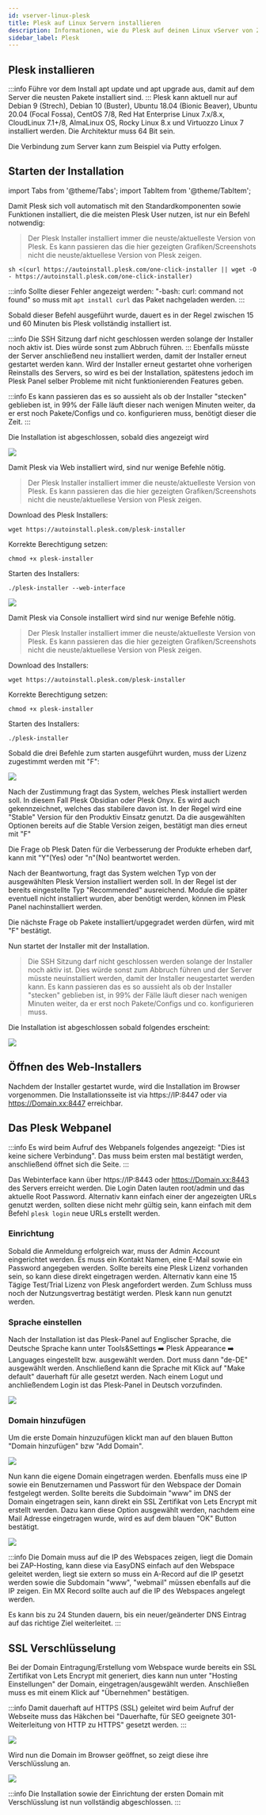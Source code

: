 ```yaml
---
id: vserver-linux-plesk
title: Plesk auf Linux Servern installieren
description: Informationen, wie du Plesk auf deinen Linux vServer von ZAP-Hosting installieren kannst - ZAP-Hosting.com Dokumentationen
sidebar_label: Plesk
---
```


## Plesk installieren

:::info
Führe vor dem Install apt update und apt upgrade aus, damit auf dem Server die neusten Pakete installiert sind. 
:::
Plesk kann aktuell nur auf Debian 9 (Strech), Debian 10 (Buster), Ubuntu 18.04 (Bionic Beaver), Ubuntu 20.04 (Focal Fossa), CentOS 7/8, Red Hat Enterprise Linux 7.x/8.x, CloudLinux 7.1+/8, AlmaLinux OS, Rocky Linux 8.x und Virtuozzo Linux 7 installiert werden. Die Architektur muss 64 Bit sein.

Die Verbindung zum Server kann zum Beispiel via Putty erfolgen.


## Starten der Installation 

import Tabs from '@theme/Tabs';
import TabItem from '@theme/TabItem';

<Tabs>
<TabItem value="One-Click Installation" label="One-Click Installation">

Damit Plesk sich voll automatisch mit den Standardkomponenten sowie Funktionen installiert, die die meisten Plesk User nutzen, ist nur ein Befehl notwendig:

>Der Plesk Installer installiert immer die neuste/aktuelleste Version von Plesk. Es kann passieren das die hier gezeigten Grafiken/Screenshots nicht die neuste/aktuellese Version von Plesk zeigen.

```
sh <(curl https://autoinstall.plesk.com/one-click-installer || wget -O - https://autoinstall.plesk.com/one-click-installer)
```

:::info
Sollte dieser Fehler angezeigt werden: "-bash: curl: command not found" so muss mit `apt install curl` das Paket nachgeladen werden.
:::

Sobald dieser Befehl ausgeführt wurde, dauert es in der Regel zwischen 15 und 60 Minuten bis Plesk vollständig installiert ist.

:::info
Die SSH Sitzung darf nicht geschlossen werden solange der Installer noch aktiv ist. Dies würde sonst zum Abbruch führen. 
:::
Ebenfalls müsste der Server anschließend neu installiert werden, damit der Installer erneut gestartet werden kann. 
Wird der Installer erneut gestartet ohne vorherigen Reinstalls des Servers, so wird es bei der Installation, spätestens jedoch im Plesk Panel selber Probleme mit nicht funktionierenden Features geben. 

:::info
Es kann passieren das es so aussieht als ob der Installer "stecken" geblieben ist, in 99% der Fälle läuft dieser nach wenigen Minuten weiter, da er erst noch Pakete/Configs und co. konfigurieren muss, benötigt dieser die Zeit.
:::


Die Installation ist abgeschlossen, sobald dies angezeigt wird

![](https://user-images.githubusercontent.com/61839701/166188858-d4a9111b-987b-48d3-9ce2-616d46d62148.png)

</TabItem>
<TabItem value="Web Installation" label="Web Installation">

Damit Plesk via Web installiert wird, sind nur wenige Befehle nötig. 

>Der Plesk Installer installiert immer die neuste/aktuelleste Version von Plesk. Es kann passieren das die hier gezeigten Grafiken/Screenshots nicht die neuste/aktuellese Version von Plesk zeigen.

Download des Plesk Installers:
```
wget https://autoinstall.plesk.com/plesk-installer
```

Korrekte Berechtigung setzen:

```
chmod +x plesk-installer
```

Starten des Installers:

```
./plesk-installer --web-interface
```

![](https://screensaver01.zap-hosting.com/index.php/s/6gzT95ded8d99RD/preview)

</TabItem>
<TabItem value="Konsolen Installation" label="Konsolen Installation">

Damit Plesk via Console installiert wird sind nur wenige Befehle nötig. 

>Der Plesk Installer installiert immer die neuste/aktuelleste Version von Plesk. Es kann passieren das die hier gezeigten Grafiken/Screenshots nicht die neuste/aktuellese Version von Plesk zeigen.

Download des Installers:

```
wget https://autoinstall.plesk.com/plesk-installer
```

Korrekte Berechtigung setzen:

```
chmod +x plesk-installer
```

Starten des Installers:

```
./plesk-installer
```

Sobald die drei Befehle zum starten ausgeführt wurden, muss der Lizenz zugestimmt werden mit "F": 

![](https://user-images.githubusercontent.com/61839701/166188952-7dc6227a-b0ad-4057-92f5-07feb0774bb6.png)

Nach der Zustimmung fragt das System, welches Plesk installiert werden soll. In diesem Fall Plesk Obsidian oder Plesk Onyx. Es wird auch gekennzeichnet, welches das stabilere davon ist. In der Regel wird eine "Stable" Version für den Produktiv Einsatz genutzt. Da die ausgewählten Optionen bereits auf die Stable Version zeigen, bestätigt man dies erneut mit "F"

Die Frage ob Plesk Daten für die Verbesserung der Produkte erheben darf, kann mit "Y"(Yes) oder "n"(No) beantwortet werden. 


Nach der Beantwortung, fragt das System welchen Typ von der ausgewählten Plesk Version installiert werden soll. In der Regel ist der bereits eingestellte Typ "Recommended" ausreichend. Module die später eventuell nicht installiert wurden, aber benötigt werden, können im Plesk Panel nachinstalliert werden. 

Die nächste Frage ob Pakete installiert/upgegradet werden dürfen, wird mit "F" bestätigt.

Nun startet der Installer mit der Installation.

>Die SSH Sitzung darf nicht geschlossen werden solange der Installer noch aktiv ist. Dies würde sonst zum Abbruch führen und der Server müsste neuinstalliert werden, damit der Installer neugestartet werden kann. 
Es kann passieren das es so aussieht als ob der Installer "stecken" geblieben ist, in 99% der Fälle läuft dieser nach wenigen Minuten weiter, da er erst noch Pakete/Configs und co. konfigurieren muss.

Die Installation ist abgeschlossen sobald folgendes erscheint: 

![](https://user-images.githubusercontent.com/61839701/166189018-19049c87-243a-49c6-bd26-55f7e245f98f.png)

</TabItem>
</Tabs>

## Öffnen des Web-Installers

Nachdem der Installer gestartet wurde, wird die Installation im Browser vorgenommen. Die Installationsseite ist via https://IP:8447 oder via https://Domain.xx:8447 erreichbar.

## Das Plesk Webpanel 

:::info
Es wird beim Aufruf des Webpanels folgendes angezeigt: "Dies ist keine sichere Verbindung". Das muss beim ersten mal bestätigt werden, anschließend öffnet sich die Seite. 
:::

Das Webinterface kann über https://IP:8443 oder https://Domain.xx:8443 des Servers erreicht werden. Die Login Daten lauten root/admin und das aktuelle Root Password. Alternativ kann einfach einer der angezeigten URLs genutzt werden, sollten diese nicht mehr gültig sein, kann einfach mit dem Befehl ```plesk login``` neue URLs erstellt werden. 

### Einrichtung

Sobald die Anmeldung erfolgreich war, muss der Admin Account eingerichtet werden. Es muss ein Kontakt Namen, eine E-Mail sowie ein Password angegeben werden. Sollte bereits eine Plesk Lizenz vorhanden sein, so kann diese direkt eingetragen werden. Alternativ kann eine 15 Tägige Test/Trial Lizenz von Plesk angefordert werden. Zum Schluss muss noch der Nutzungsvertrag bestätigt werden. 
Plesk kann nun genutzt werden. 

### Sprache einstellen


Nach der Installation ist das Plesk-Panel auf Englischer Sprache, die Deutsche Sprache kann unter Tools&Settings ➡️ Plesk Appearance ➡️ Languages eingestellt bzw. ausgewählt werden. Dort muss dann "de-DE" ausgewählt werden. Anschließend kann die Sprache mit Klick auf "Make default" dauerhaft für alle gesetzt werden. 
Nach einem Logut und anchließendem Login ist das Plesk-Panel in Deutsch vorzufinden.

![](https://user-images.githubusercontent.com/61839701/166189048-96d33b62-7827-4e4d-a309-14eb24db0d86.png)

### Domain hinzufügen

Um die erste Domain hinzuzufügen klickt man auf den blauen Button "Domain hinzufügen" bzw "Add Domain".

![](https://user-images.githubusercontent.com/61839701/166189082-67e19710-76b1-4e23-b3a8-8ed3837acd3c.png)

Nun kann die eigene Domain eingetragen werden. Ebenfalls muss eine IP sowie ein Benutzernamen und Passwort für den Webspace der Domain festgelegt werden. Sollte bereits die Subdoimain "www" im DNS der Domain eingetragen sein, kann direkt ein SSL Zertifikat von Lets Encrypt mit erstellt werden. Dazu kann diese Option ausgewählt werden, nachdem eine Mail Adresse eingetragen wurde, wird es auf dem blauen "OK" Button bestätigt.  

![](https://user-images.githubusercontent.com/61839701/166189232-20770ac9-0b4c-4c6a-83f2-f2db3fead20c.png)

:::info
Die Domain muss auf die IP des Webspaces zeigen, liegt die Domain bei ZAP-Hosting, kann diese via EasyDNS einfach auf den Webspace geleitet werden, liegt sie extern so muss ein A-Record auf die IP gesetzt werden sowie die Subdomain "www", "webmail" müssen ebenfalls auf die IP zeigen. Ein MX Record sollte auch auf die IP des Webspaces angelegt werden. 


Es kann bis zu 24 Stunden dauern, bis ein neuer/geänderter DNS Eintrag auf das richtige Ziel weiterleitet. 
:::

## SSL Verschlüsselung

Bei der Domain Eintragung/Erstellung vom Webspace wurde bereits ein SSL Zertifikat von Lets Encrypt mit generiert, dies kann nun unter "Hosting Einstellungen" der Domain, eingetragen/ausgewählt werden. Anschließen muss es mit einem Klick auf "Übernehmen" bestätigen.

:::info
Damit dauerhaft auf HTTPS (SSL) geleitet wird beim Aufruf der Webseite muss das Häkchen bei "Dauerhafte, für SEO geeignete 301-Weiterleitung von HTTP zu HTTPS" gesetzt werden. 
:::

![](https://user-images.githubusercontent.com/61839701/166189406-3091cb91-c590-41aa-855c-c89170647e2c.png)

Wird nun die Domain im Browser geöffnet, so zeigt diese ihre Verschlüsslung an.

![](https://user-images.githubusercontent.com/61839701/166189426-946bcad0-584d-4139-9ccb-6770b39d4132.png)

:::info
Die Installation sowie der Einrichtung der ersten Domain mit Verschlüsslung ist nun vollständig abgeschlossen. 
:::
